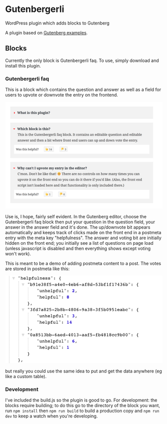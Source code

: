 # Gutenbergerli

WordPress plugin which adds blocks to Gutenberg

A plugin based on [Gutenberg examples](https://github.com/WordPress/gutenberg-examples). 

## Blocks

Currently the only block is Gutenbergerli faq. To use, simply download and install this plugin.

### Gutenbergerli faq

This is a block which contains the question and answer as well as a field for users to upvote or downvote the entry on the frontend. 

![Screen shot of three Gutenbergerli blocks](https://github.com/tharsheblows/gutenbergerli/blob/master/screenshots/gutenbergerli-faq.png)

Use is, I hope, fairly self evident. In the Gutenberg editor, choose the Gutenbergerli faq block then put your question in the question field, your answer in the answer field and it's done. The up/downvote bit appears automatically and keeps track of clicks made on the front end in a postmeta entry with the meta key "helpfulness". The answer and voting bit are initially hidden on the front end; you initially see a list of questions on page load (unless javascript is disabled and then everything shows except voting won't work).

This is meant to be a demo of adding postmeta content to a post. The votes are stored in postmeta like this:

![Screen shot of helpfulness json](https://github.com/tharsheblows/gutenbergerli/blob/master/screenshots/gutenbergerli-faq-helpfulness-json.png)

but really you could use the same idea to put and get the data anywhere (eg like a custom table).

### Development

I've included the build.js so the plugin is good to go. For development: the blocks require building; to do this go to the directory of the block you want, run `npm install` then `npm run build` to build a production copy and `npm run dev` to keep a watch when you're developing.
